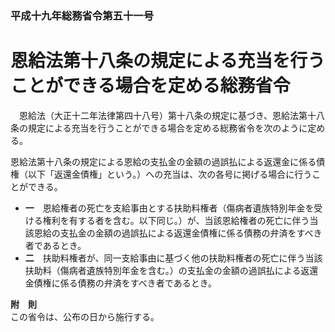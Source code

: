 ### 平成十九年総務省令第五十一号  
# 恩給法第十八条の規定による充当を行うことができる場合を定める総務省令  
　恩給法（大正十二年法律第四十八号）第十八条の規定に基づき、恩給法第十八条の規定による充当を行うことができる場合を定める総務省令を次のように定める。  
  
恩給法第十八条の規定による恩給の支払金の金額の過誤払による返還金に係る債権（以下「返還金債権」という。）への充当は、次の各号に掲げる場合に行うことができる。  
* **一**　恩給権者の死亡を支給事由とする扶助料権者（傷病者遺族特別年金を受ける権利を有する者を含む。以下同じ。）が、当該恩給権者の死亡に伴う当該恩給の支払金の金額の過誤払による返還金債権に係る債務の弁済をすべき者であるとき。  
* **二**　扶助料権者が、同一支給事由に基づく他の扶助料権者の死亡に伴う当該扶助料（傷病者遺族特別年金を含む。）の支払金の金額の過誤払による返還金債権に係る債務の弁済をすべき者であるとき。  
  
**附　則**  
この省令は、公布の日から施行する。  
  
